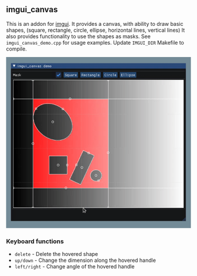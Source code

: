 ## imgui_canvas

This is an addon for [imgui](https://github.com/ocornut/imgui).
It provides a canvas, with ability to draw basic shapes, (square, rectangle, circle, ellipse, horizontal lines, vertical lines)
It also provides functionality to use the shapes as masks.
See `imgui_canvas_demo.cpp` for usage examples.
Update `IMGUI_DIR` Makefile to compile.

![GIF of demonstration](demo.gif)

### Keyboard functions

* `delete` - Delete the hovered shape
* `up/down` - Change the dimension along the hovered handle
* `left/right` - Change angle of the hovered handle
